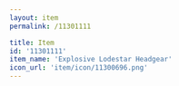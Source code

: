 ```yaml
---
layout: item
permalink: /11301111

title: Item
id: '11301111'
item_name: 'Explosive Lodestar Headgear'
icon_url: 'item/icon/11300696.png'
---
```

